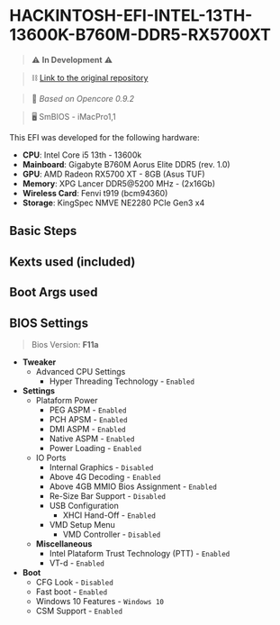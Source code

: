 # HACKINTOSH-EFI-INTEL-13TH-13600K-B760M-DDR5-RX5700XT

>⚠️ **In Development** ⚠️

>⛓ [Link to the original repository](https://github.com/luchina-gabriel/BASE-EFI-INTEL-DESKTOP-13THGEN-RAPTOR-LAKE)

>🔧 _Based on Opencore 0.9.2_

> 🖥️ SmBIOS - iMacPro1,1

This EFI was developed for the following hardware:
- **CPU**: Intel Core i5 13th - 13600k
- **Mainboard**: Gigabyte B760M Aorus Elite DDR5 (rev. 1.0)
- **GPU**: AMD Radeon RX5700 XT - 8GB (Asus TUF)
- **Memory**: XPG Lancer DDR5@5200 MHz - (2x16Gb) 
- **Wireless Card**: Fenvi t919 (bcm94360)
- **Storage**: KingSpec NMVE NE2280 PCIe Gen3 x4

## Basic Steps

## Kexts used (included)

## Boot Args used

## BIOS Settings
> Bios Version: **F11a**
* **Tweaker**
  * Advanced CPU Settings
    * Hyper Threading Technology - ``Enabled``
* **Settings**
  * Plataform Power
    * PEG ASPM - ``Enabled``
    * PCH APSM - ``Enabled``
    * DMI ASPM - ``Enabled``
    * Native ASPM - ``Enabled``
    * Power Loading - ``Enabled``
  * IO Ports
    * Internal Graphics - ``Disabled``
    * Above 4G Decoding - ``Enabled``
    * Above 4GB MMIO Bios Assignment - ``Enabled``
    * Re-Size Bar Support - ``Disabled``
    * USB Configuration
      * XHCI Hand-Off - ``Enabled``
    * VMD Setup Menu
      * VMD Controller - ``Disabled``
  * **Miscellaneous**
    * Intel Plataform Trust Technology (PTT) - ``Enabled``
    * VT-d - ``Enabled``
* **Boot**
  * CFG Look - ``Disabled``
  * Fast boot - ``Enabled``
  * Windows 10 Features - ``Windows 10``
  * CSM Support - ``Enabled``
